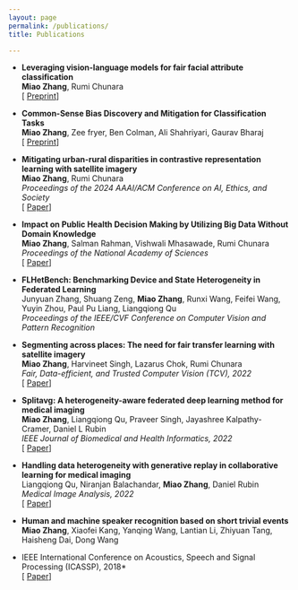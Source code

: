 ```yaml
---
layout: page
permalink: /publications/
title: Publications

---
```

+ **Leveraging vision-language models for fair facial attribute classification** <br/>
**Miao Zhang**, Rumi Chunara <br/>
[ [Preprint](https://arxiv.org/pdf/2403.10624)]


+ **Common-Sense Bias Discovery and Mitigation for Classification Tasks** <br/>
**Miao Zhang**, Zee fryer, Ben Colman, Ali Shahriyari, Gaurav Bharaj <br/>
[ [Preprint](https://arxiv.org/pdf/2401.13213)]


+ **Mitigating urban-rural disparities in contrastive representation learning with satellite imagery** <br/>
**Miao Zhang**, Rumi Chunara <br/>
*Proceedings of the 2024 AAAI/ACM Conference on AI, Ethics, and Society* <br/>
[ [Paper](https://arxiv.org/pdf/2211.08672)]


+ **Impact on Public Health Decision Making by Utilizing Big Data Without Domain Knowledge** <br/>
**Miao Zhang**, Salman Rahman, Vishwali Mhasawade, Rumi Chunara <br/>
*Proceedings of the National Academy of Sciences* <br/>
[ [Paper](https://arxiv.org/pdf/2402.06059)]


+ **FLHetBench: Benchmarking Device and State Heterogeneity in Federated Learning** <br/>
Junyuan Zhang, Shuang Zeng, **Miao Zhang**, Runxi Wang, Feifei Wang, Yuyin Zhou, Paul Pu Liang, Liangqiong Qu<br/>
*Proceedings of the IEEE/CVF Conference on Computer Vision and Pattern Recognition* <br/>


+ **Segmenting across places: The need for fair transfer learning with satellite imagery** <br/>
**Miao Zhang**, Harvineet Singh, Lazarus Chok, Rumi Chunara <br/>
*Fair, Data-efficient, and Trusted Computer Vision (TCV), 2022* <br/>
[ [Paper](https://openaccess.thecvf.com/content/CVPR2022W/FaDE-TCV/papers/Zhang_Segmenting_Across_Places_The_Need_for_Fair_Transfer_Learning_With_CVPRW_2022_paper.pdf)]

+ **Splitavg: A heterogeneity-aware federated deep learning method for medical imaging** <br/>
**Miao Zhang**, Liangqiong Qu, Praveer Singh, Jayashree Kalpathy-Cramer, Daniel L Rubin <br/>
*IEEE Journal of Biomedical and Health Informatics, 2022* <br/>
[ [Paper](https://ieeexplore.ieee.org/document/9806163)]

+ **Handling data heterogeneity with generative replay in collaborative learning for medical imaging** <br/>
Liangqiong Qu, Niranjan Balachandar, **Miao Zhang**, Daniel Rubin <br/>
*Medical Image Analysis, 2022* <br/>
[ [Paper](https://www.sciencedirect.com/science/article/pii/S1361841522000755?casa_token=a-JnijoBDusAAAAA:VbR7FggIqlJYgt4kGW7hy-4GlFN0TT_Ih_ivktgJhbgP8LUSFQn8uhNJxNKZxy78cuITj0g)]

+ **Human and machine speaker recognition based on short trivial events** <br/>
**Miao Zhang**, Xiaofei Kang, Yanqing Wang, Lantian Li, Zhiyuan Tang, Haisheng Dai, Dong Wang <br/>
* IEEE International Conference on Acoustics, Speech and Signal Processing (ICASSP), 2018* <br/>
[ [Paper](https://ieeexplore.ieee.org/document/8462027)]


